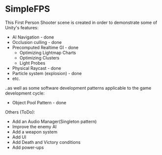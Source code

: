 # SimpleFPS

This First Person Shooter scene is created in order to demonstrate some of Unity's features:
- AI Navigation 		- done
- Occlusion culling		- done
- Precomputed Realtime GI	- done
	- Optimizing Lightmap Charts
	- Optimizing Clusters
	- Light Probes
- Physical Raycast				- done
- Particle system (explosion)	- done
- etc.

..as well as some software development patterns applicable to the game development cycle:

- Object Pool Pattern - done

Others (ToDo):
- Add an Audio Manager(Singleton pattern)
- Improve the enemy AI
- Add a weapon system
- Add UI
- Add Death and Victory conditions
- Add power-ups
